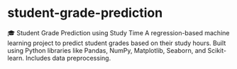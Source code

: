 # student-grade-prediction
🎓 Student Grade Prediction using Study Time A regression-based machine learning project to predict student grades based on their study hours. Built using Python libraries like Pandas, NumPy, Matplotlib, Seaborn, and Scikit-learn. Includes data preprocessing.
